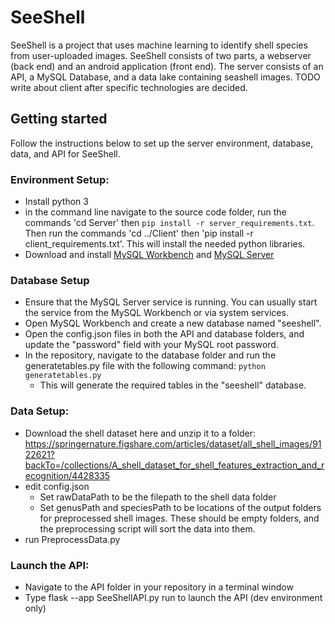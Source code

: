 # SeeShell

SeeShell is a project that uses machine learning to identify shell species from user-uploaded images. SeeShell consists of two parts, a webserver (back end) and an android application (front end).  The server consists of an API, a MySQL Database, and a data lake containing seashell images. TODO write about client after specific technologies are decided.

## Getting started
Follow the instructions below to set up the server environment, database, data, and API for SeeShell.

### Environment Setup:
  - Install python 3
  - in the command line navigate to the source code folder, run the commands 'cd Server' then `pip install -r server_requirements.txt`.  Then run the commands 'cd ../Client' then 'pip install -r client_requirements.txt'.  This will install the needed python libraries.
  - Download and install [MySQL Workbench](https://dev.mysql.com/downloads/workbench/) and [MySQL Server](https://dev.mysql.com/downloads/mysql/)

### Database Setup
  - Ensure that the MySQL Server service is running. You can usually start the service from the MySQL Workbench or via system services.
  - Open MySQL Workbench and create a new database named "seeshell".
  - Open the config.json files in both the API and database folders, and update the "password" field with your MySQL root password.
  - In the repository, navigate to the database folder and run the generatetables.py file with the following command: `python generatetables.py`
    * This will generate the required tables in the "seeshell" database.

### Data Setup:
  - Download the shell dataset here and unzip it to a folder:
      https://springernature.figshare.com/articles/dataset/all_shell_images/9122621?backTo=/collections/A_shell_dataset_for_shell_features_extraction_and_recognition/4428335
  - edit config.json
    * Set rawDataPath to be the filepath to the shell data folder
    * Set genusPath and speciesPath to be locations of the output folders for preprocessed shell images.  These should be empty folders, and the preprocessing script will sort the data into them.
  - run PreprocessData.py

### Launch the API:
  - Navigate to the API folder in your repository in a terminal window
  - Type flask --app SeeShellAPI.py run to launch the API         (dev environment only)
